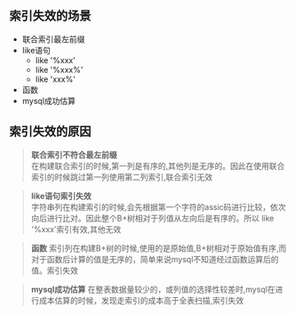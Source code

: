 
## 索引失效的场景
- 联合索引最左前缀  
- like语句  
    - like '%xxx'   
    - like '%xxx%'  
    - like 'xxx%'  
- 函数  
- mysql成功估算  


## 索引失效的原因
> **联合索引不符合最左前缀**   
> 在构建联合索引的时候,第一列是有序的,其他列是无序的。因此在使用联合索引的时候跳过第一列使用第二列索引,联合索引无效

> **like语句索引失效**    
> 字符串列在构建索引的时候,会先根据第一个字符的assic码进行比较，依次向后进行比对。因此整个B+树相对于列值从左向后是有序的。所以 like '%xxx'索引有效,其他无效

> **函数**
> 索引列在构建B+树的时候,使用的是原始值,B+树相对于原始值有序,而对于函数后计算的值是无序的，简单来说mysql不知道经过函数运算后的值。索引失效

> **mysql成功估算**
> 在整表数据量较少的，或列值的选择性较差时,mysql在进行成本估算的时候，发现走索引的成本高于全表扫描,索引失效

